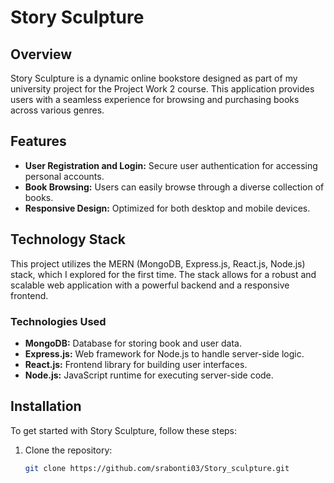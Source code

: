 # Story Sculpture

## Overview
Story Sculpture is a dynamic online bookstore designed as part of my university project for the Project Work 2 course. This application provides users with a seamless experience for browsing and purchasing books across various genres.

## Features
- **User Registration and Login:** Secure user authentication for accessing personal accounts.
- **Book Browsing:** Users can easily browse through a diverse collection of books.
- **Responsive Design:** Optimized for both desktop and mobile devices.

## Technology Stack
This project utilizes the MERN (MongoDB, Express.js, React.js, Node.js) stack, which I explored for the first time. The stack allows for a robust and scalable web application with a powerful backend and a responsive frontend.

### Technologies Used
- **MongoDB:** Database for storing book and user data.
- **Express.js:** Web framework for Node.js to handle server-side logic.
- **React.js:** Frontend library for building user interfaces.
- **Node.js:** JavaScript runtime for executing server-side code.

## Installation
To get started with Story Sculpture, follow these steps:

1. Clone the repository:
   ```bash
   git clone https://github.com/srabonti03/Story_sculpture.git
